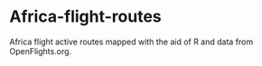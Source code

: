 Africa-flight-routes
====================

Africa flight active routes mapped with the aid of R and data from OpenFlights.org.